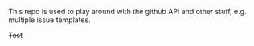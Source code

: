 This repo is used to play around with the github API and other stuff, e.g. multiple issue templates.

~~Test~~
